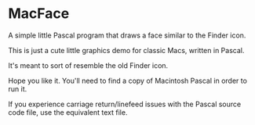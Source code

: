 # MacFace
 A simple little Pascal program that draws a face similar to the Finder icon.
 
This is just a cute little graphics demo for classic Macs, written in Pascal.

It's meant to sort of resemble the old Finder icon.

Hope you like it.  You'll need to find a copy of Macintosh Pascal in order to run it.

If you experience carriage return/linefeed issues with the Pascal source code file, use the equivalent text file.